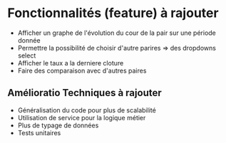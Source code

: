 # Fonctionnalités (feature) à rajouter

- Afficher un graphe de l'évolution du cour de la pair sur une période donnée
- Permettre la possibilité de choisir d'autre parires => des dropdowns select
- Afficher le taux a la derniere cloture
- Faire des comparaison avec d'autres paires

## Amélioratio Techniques à rajouter

- Généralisation du code pour plus de scalabilité
- Utilisation de service pour la logique métier
- Plus de typage de données
- Tests unitaires
